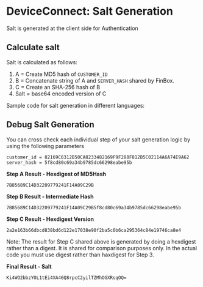# DeviceConnect: Salt Generation

Salt is generated at the client side for Authentication

## Calculate salt

Salt is calculated as follows:

1. A = Create MD5 hash of `CUSTOMER_ID`
2. B = Concatenate string of A and `SERVER_HASH` shared by FinBox.
3. C = Create an SHA-256 hash of B
4. Salt = base64 encoded version of C

Sample code for salt generation in different languages:

<CodeSwitcher :languages="{python:'Python',go:'Go',java:'Java',csharp:'C#',php:'PHP',ruby:'Ruby',javascript:'JavaScript'}">
<template v-slot:java>

```java
import java.security.*;
import java.util.*;
import java.io.UnsupportedEncodingException;
import java.nio.charset.Charset;
import java.nio.charset.StandardCharsets;
import java.math.BigInteger;
​
​
public class SaltGeneration {
    private static final int HEX_255 = 0xFF;
    private static final String UNICODE_TRANSFORMATIONAL_FORMAT_8_BIT = "UTF-8";
    private static String CUSTOMER_ID = "<CUSTOMER_ID>";
    private static String SERVER_HASH = "<SERVER_HASH>";
    
    public static String getSaltForBody() {
        String hashedOutput = getMd5Hash(CUSTOMER_ID);
        String concatString = hashedOutput + SERVER_HASH;
        String shaOutput = get256Encoded(concatString);
        return shaOutput;
    }
​
​
    private static String getMd5Hash(final String s) {
        try {
            // Create MD5 Hash
            MessageDigest digest = MessageDigest.getInstance("MD5");
            digest.update(s.getBytes(Charset.forName(UNICODE_TRANSFORMATIONAL_FORMAT_8_BIT)));
            byte[] messageDigest = digest.digest();
    
            // Create Hex String
            StringBuilder hexString = new StringBuilder();
            for (byte mDigest : messageDigest) {
                StringBuilder h = new StringBuilder(Integer.toHexString(HEX_255 & mDigest));
                while (h.length() < 2) {
                    h.insert(0, "0");
                }
                hexString.append(h);
            }
            return hexString.toString().toUpperCase();
        } catch (NoSuchAlgorithmException e) {
            e.printStackTrace();
        }
        return null;
    }
​
    /**
     * Method converts the string into SHA 256 and returns it
     *
     * @param s String to be 256 encoded
     * @return Converted 256 hash
     */
    private static String get256Encoded(final String text) {
        try {
            MessageDigest digest = MessageDigest.getInstance("SHA-256");
            byte[] hash = digest.digest(text.getBytes(StandardCharsets.UTF_8));
            return Base64.getEncoder().encodeToString(hash);
        } catch (NoSuchAlgorithmException e) {
            e.printStackTrace();
        }
        return null;
    }
}
```

</template>

<template v-slot:csharp>

```csharp
using System;
using System.Security.Cryptography;
using System.Text;

public class SaltGeneration {

  private static string HEX_255 = "x2";
  private static string CUSTOMER_ID = "<CUSTOMER_ID>";
  private static string SERVER_HASH = "<SERVER_HASH>";

  public static string CreateSalt() {
    string customerHash = CalculateMD5(CUSTOMER_ID).ToUpper();
    string intermediateHash = customerHash + SERVER_HASH;
    string shaOutput = CalculateSHA256(intermediateHash);
    return HexToBase64(shaOutput);
  }

  private static string CalculateMD5(string s) {
    using(MD5 md5 = MD5.Create()) {
      byte[] inputBytes = Encoding.UTF8.GetBytes(s);
      byte[] hashBytes = md5.ComputeHash(inputBytes);

      StringBuilder sb = new StringBuilder();
      for (int i = 0; i < hashBytes.Length; i++) {
        sb.Append(hashBytes[i].ToString(HEX_255));
      }
      return sb.ToString();
    }
  }

  private static string CalculateSHA256(string input) {
    using(SHA256 sha256 = SHA256.Create()) {
      byte[] inputBytes = Encoding.UTF8.GetBytes(input);
      byte[] hashBytes = sha256.ComputeHash(inputBytes);

    StringBuilder sb = new StringBuilder();
      for (int i = 0; i < hashBytes.Length; i++) {
        sb.Append(hashBytes[i].ToString(HEX_255));
      }
      return sb.ToString();
    }
  }

  private static string HexToBase64(string hexString) {
    int NumberChars = hexString.Length;
    byte[] bytes = new byte[NumberChars / 2];
    for (int i = 0; i < NumberChars; i += 2) {
      bytes[i / 2] = Convert.ToByte(hexString.Substring(i, 2), 16);
    }
    return Convert.ToBase64String(bytes);
  }
}
```

</template>

<template v-slot:python>

```python
import hashlib, base64

def create_salt(customer_id, server_hash):
    customer_hash = hashlib.md5(customer_id.encode('utf-8')).hexdigest().upper()
    intermediate_hash = customer_hash + server_hash
    salt_encoded = hashlib.sha256(intermediate_hash.encode('utf-8')).digest()
    salt = base64.b64encode(salt_encoded).decode()
    return salt
```

</template>

<template v-slot:go>

```go
import (
    "crypto/md5"
    "crypto/sha256"
    "fmt"
    "encoding/base64"
    "encoding/hex"
    "strings"
)
func GetSaltForCustomer(customerId string, serverHash string) string {
    hasher := md5.New()
    hasher.Write([]byte(customerId))
    hexHasher := hex.EncodeToString(hasher.Sum(nil))
    data := strings.ToUpper(hexHasher) + serverHash
    newSha256 := sha256.New()
    newSha256.Write([]byte(data))
    finalData := base64.StdEncoding.EncodeToString(newSha256.Sum(nil))
    return finalData
}
```

</template>

<template v-slot:php>

```php
function create_salt($customer_id, $server_hash) {
    $customer_hash = strtoupper(md5($customer_id));
    $intermediate_hash = $customer_hash."".$server_hash;
    $salt_encoded = openssl_digest($intermediate_hash, 'sha256', true);
    $salt = base64_encode($salt_encoded);
    return $salt;
}
```

</template>

<template v-slot:ruby>

```ruby
require 'digest'
require 'base64'

def create_salt(customer_id, server_hash)
    customer_hash = Digest::MD5.hexdigest(customer_id).upcase
    intermediate_hash = customer_hash << server_hash
    salt_encoded = Digest::SHA256.digest intermediate_hash
    salt = Base64.strict_encode64(salt_encoded)
    return salt
end
```

</template>

<template v-slot:javascript>

```javascript
const crypto = require('crypto');

function create_salt(customer_id, server_hash) {
    let customer_hash = crypto.createHash('md5').update(customer_id, 'utf-8').digest("hex").toUpperCase();
    let intermediate_hash = customer_hash + server_hash

    let salt_encoded = crypto.createHash('sha256').update(intermediate_hash, 'utf-8').digest('base64')
    return salt_encoded
}
```

</template>

</CodeSwitcher>

## Debug Salt Generation

You can cross check each individual step of your salt generation logic by using the following parameters

```
customer_id = 82169C6312B50CA8233482169F9F288F812B5C02114A6A74E9A62
server_hash = 5f8cd80c69a34b9785dc66298eabe95b
```

**Step A Result - Hexdigest of MD5Hash**

`7B85689C14D32209779241F14A09C29B`

**Step B Result -  Intermediate Hash**

`7B85689C14D32209779241F14A09C29B5f8cd80c69a34b9785dc66298eabe95b`

**Step C Result - Hexdigest Version**

 `2a2e163b66dbcd838bd6d122e17038e90f2ba5c0b6ca295364c84e19746ca8e4`

 Note: The result for Step C shared above is generated by doing a hexdigest rather than a digest. It is shared for comparison purposes only. In the actual code you must use digest rather than haxdigest for Step 3.

**Final Result - Salt**

`Ki4WO2bbzYOL1tEi4XA46Q8rpcC2yilTZMhOGXRsqOQ=`
